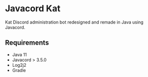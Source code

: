 # Javacord Kat

Kat Discord administration bot redesigned and remade in Java using Javacord.

## Requirements
 - Java 11
 - Javacord > 3.5.0
 - Log2j2
 - Gradle